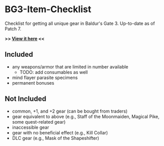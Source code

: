 # BG3-Item-Checklist
Checklist for getting all unique gear in Baldur's Gate 3. Up-to-date as of Patch 7.

**>> [View it here](https://joe1817.github.io/BG3-Item-Checklist/) <<**

## Included
- any weapons/armor that are limited in number available
  - TODO: add consumables as well
- mind flayer parasite specimens
- permanent bonuses

## Not Included
- common, +1, and +2 gear (can be bought from traders)
- gear equivalent to above (e.g., Staff of the Moonmaiden, Magical Pike, some quest-related gear)
- inaccessible gear
- gear with no beneficial effect (e.g., Kill Collar)
- DLC gear (e.g., Mask of the Shapeshifter)
